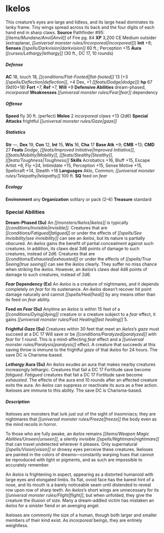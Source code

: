 ﻿---
cssclass: [monsters]
title1: Ikelos
desc_short: This creature's eyes are large and lidless, and its large head dominates
  its lanky frame. Tiny wings spread across its back and the four digits of each hand
  end in sharp claws.
title2: Ikelos
CR: 7
sources:
- name: 'Pathfinder #95: Anvil of Fire'
  page: 84
  link: http://paizo.com/products/btpy9et7?Pathfinder-Adventure-Path-95-Anvil-of-Fire
XP: 3200
alignment: CE
size: Medium
type: outsider
subtypes:
- extraplanar
- incorporeal
initiative:
  bonus: 8
senses:
  darkvision: 60
auras:
- name: lethargy
  radius: 30
  DC: 17
  duration: 10 rounds
AC:
  AC: 18
  touch: 18
  flat_footed: 13
  components:
    deflection: 3
    dex: 4
    dodge: 1
HP:
  HP: 67
  long: 9d10+18
saves:
  fort: 7
  ref: 7
  will: 9
defensive_abilities:
- dream-phased
- incorporeal
weaknesses:
- fear dependency
speeds:
  fly: 30
  fly_maneuverability: perfect
attacks:
  melee:
  - - text: 2 incorporeal claws +13 (2d6)
      entries:
      - - damage: 2d6
      count: 2
      attack: incorporeal claws
      bonus:
      - 13
  special:
  - frightful gaze
ability_scores:
  STR:
  DEX: 19
  CON: 12
  INT: 15
  WIS: 16
  CHA: 17
BAB: 9
CMB: 13
CMD: 27
feats:
- name: Dodge
- name: Improved Initiative
- name: Mobility
- name: Stealthy
- name: Toughness
skills:
  Acrobatics: 16
  Bluff: 15
  Escape Artist: 6
  Fly: 24
  Intimidate: 15
  Perception: 15
  Sense Motive: 15
  Spellcraft: 14
  Stealth: 18
languages:
- Aklo
- Common
- telepathy 100 ft.
special_qualities:
- feed on fear
ecology:
  environment: any
  organization: solitary or pack (2-6)
  treasure_type: standard
special_abilities:
  Dream-Phased (Su): An ikelos is typically invisible. Creatures that are fatigued
    or under the effects of see invisibility can see an ikelos, but its nature is
    partially obscured. An ikelos gains the benefit of partial concealment against
    such creatures. In addition, its claws deal 3d6 points of damage to such creatures,
    instead of 2d6. Creatures that are exhausted or under the effects of true seeing
    can see the ikelos clearly. They suffer no miss chance when striking the ikelos.
    However, an ikelos's claws deal 4d6 points of damage to such creatures, instead
    of 2d6.
  Fear Dependency (Ex): An ikelos is a creature of nightmares, and it depends completely
    on fear for its sustenance. An ikelos doesn't recover hit point damage naturally
    and cannot heal by any means other than its feed on fear ability.
  Feed on Fear (Su): Anytime an ikelos is within 15 feet of a dying creature or a
    creature subject to a fear effect, it gains fast healing 5.
  Frightful Gaze (Su): Creatures within 30 feet that meet an ikelos's gaze must succeed
    at a DC 17 Will save or be paralyzed with fear for 1 round. This is a mind-affecting
    fear effect and a paralysis effect. A creature that succeeds at this saving throw
    is immune to the frightful gaze of that ikelos for 24 hours. The save DC is Charisma-based.
  Lethargy Aura (Su): An ikelos exudes an aura that makes nearby creatures increasingly
    lethargic. Creatures that fail a DC 17 Fortitude save become fatigued. Fatigued
    creatures that fail a DC 17 Fortitude save become exhausted. The effects of the
    aura end 10 rounds after an affected creature exits the aura. An ikelos can suppress
    or reactivate its aura as a free action. Ikeloses are immune to this ability.
    The save DC is Charisma-based.
desc_long: |-
  Ikeloses are monsters that lurk just out of the sight of insomniacs; they are nightmares that freeze the body even as the mind recoils in horror.

  To those who are fully awake, an ikelos remains unseen, a silently invisible nightmare that can travel undetected wherever it pleases. Only supernatural vision or drowsy eyes perceive these creatures. Ikeloses are painted in the colors of dreams-constantly warping hues that cannot be reproduced with light or pigments, and as such are impossible to accurately remember.

  An ikelos is frightening in aspect, appearing as a distorted humanoid with large eyes and elongated limbs. Its flat, ovoid face has the barest hint of a nose, and its mouth is a barely noticeable seam until distended to reveal row upon row of sharp teeth. An ikelos's short wings are unnecessary for its flight, but when unfolded, they give the creature the illusion of size. Many a dream-addled victim has mistaken an ikelos for a sinister fiend or an avenging angel.

  Ikeloses are commonly the size of a human, though both larger and smaller members of their kind exist. As incorporeal beings, they are entirely weightless.

---

# Ikelos
This creature’s eyes are large and lidless, and its large head dominates its lanky frame. Tiny wings spread across its back and the four digits of each hand end in sharp claws.
**Source** Pathfinder #95: _[[items/Mundane/Anvil|Anvil]]_ of Fire pg. 84
**XP** 3,200
CE Medium outsider (extraplanar, _[[universal monster rules/Incorporeal|incorporeal]]_)
**Init** +8; **Senses** _[[spells/Darkvision|darkvision]]_ 60 ft.; Perception +15
**Aura** _[[curses/Lethargy|lethargy]]_ (30 ft., DC 17, 10 rounds)

##### Defense

**AC** 18, touch 18, _[[conditions/Flat-Footed|flat-footed]]_ 13 (+3 _[[spells/Deflection|deflection]]_, +4 Dex, +1 _[[feats/Dodge|dodge]]_)
**hp** 67 (9d10+18)
**Fort** +7, **Ref** +7, **Will** +9
**Defensive Abilities** dream-phased, _incorporeal_
**Weaknesses** _[[universal monster rules/Fear|fear]]_ dependency

##### Offense
**Speed** fly 30 ft. (perfect)
**Melee** 2 _incorporeal_ claws +13 (2d6)
**Special Attacks** frightful _[[universal monster rules/Gaze|gaze]]_

##### Statistics
**Str** —, **Dex** 19, **Con** 12, **Int** 15, **Wis** 16, **Cha** 17
**Base Atk** +9; **CMB** +13; **CMD** 27
**Feats** _Dodge_, _[[feats/Improved Initiative|Improved Initiative]]_, _[[feats/Mobility|Mobility]]_, _[[feats/Stealthy|Stealthy]]_, _[[feats/Toughness|Toughness]]_
**Skills** Acrobatics +16, Bluff +15, Escape Artist +6, Fly +24, Intimidate +15, Perception +15, Sense Motive +15, Spellcraft +14, Stealth +18
**Languages** Aklo, Common; _[[universal monster rules/Telepathy|telepathy]]_ 100 ft.
**SQ** feed on _fear_

##### Ecology

**Environment** any
**Organization** solitary or pack (2–6)
**Treasure** standard

### Special Abilities

**Dream-Phased (Su)** An _[[monsters/Ikelos|ikelos]]_ is typically _[[conditions/Invisible|invisible]]_. Creatures that are _[[conditions/Fatigued|fatigued]]_ or under the effects of _[[spells/See Invisibility|see invisibility]]_ can see an _ikelos_, but its nature is partially obscured. An _ikelos_ gains the benefit of partial concealment against such creatures. In addition, its claws deal 3d6 points of damage to such creatures, instead of 2d6. Creatures that are _[[conditions/Exhausted|exhausted]]_ or under the effects of _[[spells/True Seeing|true seeing]]_ can see the _ikelos_ clearly. They suffer no miss chance when striking the _ikelos_. However, an _ikelos_’s claws deal 4d6 points of damage to such creatures, instead of 2d6.

**_Fear_ Dependency (Ex)** An _ikelos_ is a creature of nightmares, and it depends completely on _fear_ for its sustenance. An _ikelos_ doesn’t recover hit point damage naturally and cannot _[[spells/Heal|heal]]_ by any means other than its feed on _fear_ ability.

**Feed on _Fear_ (Su)** Anytime an _ikelos_ is within 15 feet of a _[[conditions/Dying|dying]]_ creature or a creature subject to a _fear_ effect, it gains _[[universal monster rules/Fast Healing|fast healing]]_ 5.

**Frightful _Gaze_ (Su)** Creatures within 30 feet that meet an _ikelos_’s _gaze_ must succeed at a DC 17 Will save or be _[[conditions/Paralyzed|paralyzed]]_ with _fear_ for 1 round. This is a mind-affecting _fear_ effect and a _[[universal monster rules/Paralysis|paralysis]]_ effect. A creature that succeeds at this saving throw is immune to the frightful _gaze_ of that _ikelos_ for 24 hours. The save DC is Charisma-based.

**_Lethargy_ Aura (Su)** An _ikelos_ exudes an aura that makes nearby creatures increasingly lethargic. Creatures that fail a DC 17 Fortitude save become _fatigued_. _Fatigued_ creatures that fail a DC 17 Fortitude save become _exhausted_. The effects of the aura end 10 rounds after an affected creature exits the aura. An _ikelos_ can suppress or reactivate its aura as a free action. Ikeloses are immune to this ability. The save DC is Charisma-based.

##### Description

Ikeloses are monsters that lurk just out of the sight of insomniacs; they are nightmares that _[[universal monster rules/Freeze|freeze]]_ the body even as the mind recoils in horror.

To those who are fully awake, an _ikelos_ remains _[[items/Weapon Magic Abilities/Unseen|unseen]]_, a silently _invisible_ _[[spells/Nightmare|nightmare]]_ that can travel undetected wherever it pleases. Only supernatural _[[spells/Vision|vision]]_ or drowsy eyes perceive these creatures. Ikeloses are painted in the colors of dreams—constantly warping hues that cannot be reproduced with light or pigments, and as such are impossible to accurately remember.

An _ikelos_ is frightening in aspect, appearing as a distorted humanoid with large eyes and elongated limbs. Its flat, ovoid face has the barest hint of a nose, and its mouth is a barely noticeable seam until distended to reveal row upon row of sharp teeth. An _ikelos_’s short wings are unnecessary for its _[[universal monster rules/Flight|flight]]_, but when unfolded, they give the creature the illusion of size. Many a dream-addled victim has mistaken an _ikelos_ for a sinister fiend or an avenging angel.

Ikeloses are commonly the size of a human, though both larger and smaller members of their kind exist. As _incorporeal_ beings, they are entirely weightless.